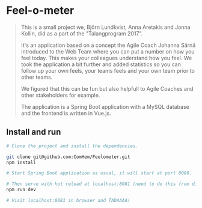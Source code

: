 # Feel-o-meter

> This is a small project we, Björn Lundkvist, Anna Aretakis and Jonna Kollin, did as a part of the "Talangprogram 2017".
> 
>  It's an application based on a concept the Agile Coach Johanna Särnå introduced to the Web Team where you can put a number on how you feel today. 
   This makes your colleagues understand how you feel. We took the application a bit further and added statistics so 
   you can follow up your own feels, your teams feels and your own team prior to other teams. 
>  
>  We figured that this can be fun but also helpfull to Agile Coaches and other stakeholders for example. 
>  
>  The application is a Spring Boot application with a MySQL database and the frontend is written in Vue.js.

## Install and run

``` bash
# Clone the project and install the dependencies.

git clone git@github.com:ComHem/Feelometer.git
npm install

# Start Spring Boot application as usual, it will start at port 8080.

# Then serve with hot reload at localhost:8081 (need to do this from dir src/frontend)
npm run dev

# Visit localhost:8081 in browser and TADAAAA! 

```
